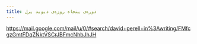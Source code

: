 ```yaml
---
title: دوره‌ی پنجاه روزه‌ی دیوید پرل
---
```



https://mail.google.com/mail/u/0/#search/david+perell+in%3Awriting/FMfcgzGmtFDqZNktVSCrJBFmcNhbJhJH
